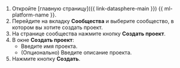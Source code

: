 1. Откройте [главную страницу]({{ link-datasphere-main }}) {{ ml-platform-name }}.
1. Перейдите на вкладку **Сообщества** и выберите сообщество, в котором вы хотите создать проект.
1. На странице сообщества нажмите кнопку **Создать проект**.
1. В окне **Создать проект**:
    * Введите имя проекта.
    * (Опционально) Введите описание проекта.    
1. Нажмите кнопку **Создать**.